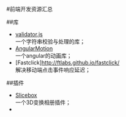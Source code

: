 #前端开发资源汇总

##库

+ [validator.js](https://github.com/chriso/validator.js)  
  一个字符串校验与处理的库；
+ [AngularMotion](http://mgcrea.github.io/angular-motion/)  
  一个angular的动画库；
+ [Fastclick]http://ftlabs.github.io/fastclick/  
   解决移动端点击事件响应延迟；

##插件

+ [Slicebox](https://github.com/codrops/Slicebox)  
  一个3D变换相册插件；
+ 
